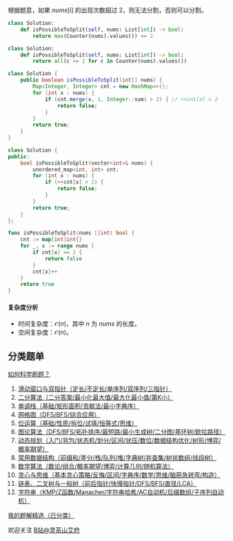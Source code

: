 根据题意，如果 $\textit{nums}[i]$ 的出现次数超过 $2$，则无法分割，否则可以分割。

```py [sol-Python3]
class Solution:
    def isPossibleToSplit(self, nums: List[int]) -> bool:
        return max(Counter(nums).values()) <= 2
```

```py [sol-Python3 写法二]
class Solution:
    def isPossibleToSplit(self, nums: List[int]) -> bool:
        return all(c <= 2 for c in Counter(nums).values())
```

```java [sol-Java]
class Solution {
    public boolean isPossibleToSplit(int[] nums) {
        Map<Integer, Integer> cnt = new HashMap<>();
        for (int x : nums) {
            if (cnt.merge(x, 1, Integer::sum) > 2) { // ++cnt[x] > 2
                return false;
            }
        }
        return true;
    }
}
```

```cpp [sol-C++]
class Solution {
public:
    bool isPossibleToSplit(vector<int>& nums) {
        unordered_map<int, int> cnt;
        for (int x : nums) {
            if (++cnt[x] > 2) {
                return false;
            }
        }
        return true;
    }
};
```

```go [sol-Go]
func isPossibleToSplit(nums []int) bool {
	cnt := map[int]int{}
	for _, x := range nums {
		if cnt[x] == 2 {
			return false
		}
		cnt[x]++
	}
	return true
}
```

#### 复杂度分析

- 时间复杂度：$\mathcal{O}(n)$，其中 $n$ 为 $\textit{nums}$ 的长度。
- 空间复杂度：$\mathcal{O}(n)$。

## 分类题单

[如何科学刷题？](https://leetcode.cn/circle/discuss/RvFUtj/)

1. [滑动窗口与双指针（定长/不定长/单序列/双序列/三指针）](https://leetcode.cn/circle/discuss/0viNMK/)
2. [二分算法（二分答案/最小化最大值/最大化最小值/第K小）](https://leetcode.cn/circle/discuss/SqopEo/)
3. [单调栈（基础/矩形面积/贡献法/最小字典序）](https://leetcode.cn/circle/discuss/9oZFK9/)
4. [网格图（DFS/BFS/综合应用）](https://leetcode.cn/circle/discuss/YiXPXW/)
5. [位运算（基础/性质/拆位/试填/恒等式/思维）](https://leetcode.cn/circle/discuss/dHn9Vk/)
6. [图论算法（DFS/BFS/拓扑排序/最短路/最小生成树/二分图/基环树/欧拉路径）](https://leetcode.cn/circle/discuss/01LUak/)
7. [动态规划（入门/背包/状态机/划分/区间/状压/数位/数据结构优化/树形/博弈/概率期望）](https://leetcode.cn/circle/discuss/tXLS3i/)
8. [常用数据结构（前缀和/差分/栈/队列/堆/字典树/并查集/树状数组/线段树）](https://leetcode.cn/circle/discuss/mOr1u6/)
9. [数学算法（数论/组合/概率期望/博弈/计算几何/随机算法）](https://leetcode.cn/circle/discuss/IYT3ss/)
10. [贪心与思维（基本贪心策略/反悔/区间/字典序/数学/思维/脑筋急转弯/构造）](https://leetcode.cn/circle/discuss/g6KTKL/)
11. [链表、二叉树与一般树（前后指针/快慢指针/DFS/BFS/直径/LCA）](https://leetcode.cn/circle/discuss/K0n2gO/)
12. [字符串（KMP/Z函数/Manacher/字符串哈希/AC自动机/后缀数组/子序列自动机）](https://leetcode.cn/circle/discuss/SJFwQI/)

[我的题解精选（已分类）](https://github.com/EndlessCheng/codeforces-go/blob/master/leetcode/SOLUTIONS.md)

欢迎关注 [B站@灵茶山艾府](https://space.bilibili.com/206214)

